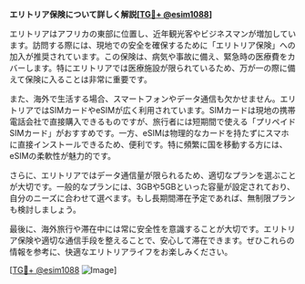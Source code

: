 **エリトリア保険について詳しく解説[[TG💪+ @esim1088](https://t.me/s/esim1088)]**

エリトリアはアフリカの東部に位置し、近年観光客やビジネスマンが増加しています。訪問する際には、現地での安全を確保するために「エリトリア保険」への加入が推奨されています。この保険は、病気や事故に備え、緊急時の医療費をカバーします。特にエリトリアでは医療施設が限られているため、万が一の際に備えて保険に入ることは非常に重要です。

また、海外で生活する場合、スマートフォンやデータ通信も欠かせません。エリトリアではSIMカードやeSIMが広く利用されています。SIMカードは現地の携帯電話会社で直接購入できるものですが、旅行者には短期間で使える「プリペイドSIMカード」がおすすめです。一方、eSIMは物理的なカードを持たずにスマホに直接インストールできるため、便利です。特に頻繁に国を移動する方には、eSIMの柔軟性が魅力的です。

さらに、エリトリアではデータ通信量が限られるため、適切なプランを選ぶことが大切です。一般的なプランには、3GBや5GBといった容量が設定されており、自分のニーズに合わせて選べます。もし長期間滞在予定であれば、無制限プランも検討しましょう。

最後に、海外旅行や滞在中には常に安全性を意識することが大切です。エリトリア保険や適切な通信手段を整えることで、安心して滞在できます。ぜひこれらの情報を参考に、快適なエリトリアライフをお楽しみください。

[[TG💪+ @esim1088](https://t.me/s/esim1088) ![Image](https://i.postimg.cc/Y0z9fWf4/image.png)]